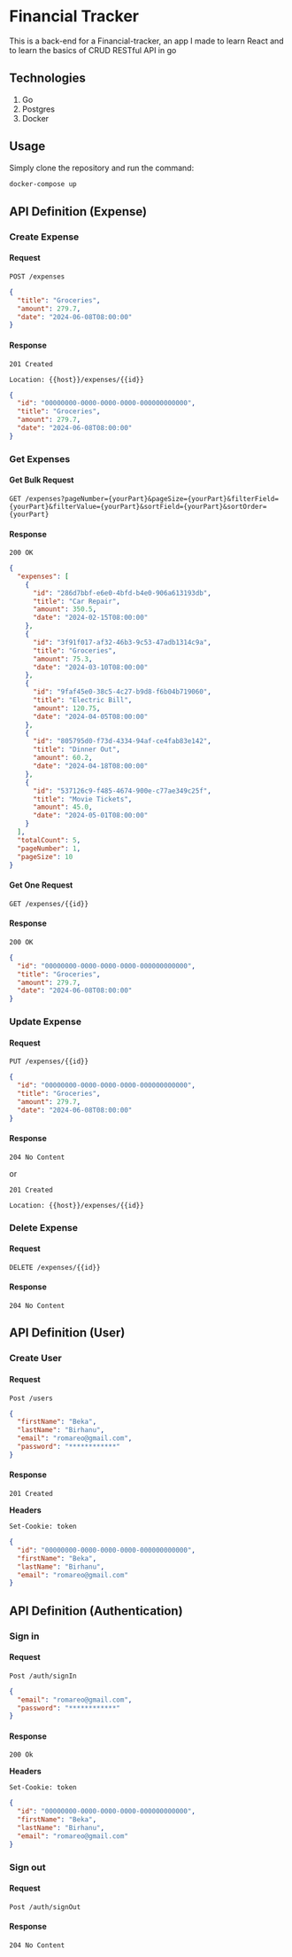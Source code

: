 # Financial Tracker

This is a back-end for a Financial-tracker, an app I made to learn React and to learn the basics of CRUD RESTful API in go

## Technologies

1. Go
2. Postgres
3. Docker

## Usage

Simply clone the repository and run the command:

```bash
docker-compose up
```

## API Definition (Expense)

### Create Expense

#### Request

```
POST /expenses
```

```json
{
  "title": "Groceries",
  "amount": 279.7,
  "date": "2024-06-08T08:00:00"
}
```

#### Response

```
201 Created
```

```
Location: {{host}}/expenses/{{id}}
```

```json
{
  "id": "00000000-0000-0000-0000-000000000000",
  "title": "Groceries",
  "amount": 279.7,
  "date": "2024-06-08T08:00:00"
}
```

### Get Expenses

#### Get Bulk Request

```
GET /expenses?pageNumber={yourPart}&pageSize={yourPart}&filterField={yourPart}&filterValue={yourPart}&sortField={yourPart}&sortOrder={yourPart}
```

#### Response

```
200 OK
```

```json
{
  "expenses": [
    {
      "id": "286d7bbf-e6e0-4bfd-b4e0-906a613193db",
      "title": "Car Repair",
      "amount": 350.5,
      "date": "2024-02-15T08:00:00"
    },
    {
      "id": "3f91f017-af32-46b3-9c53-47adb1314c9a",
      "title": "Groceries",
      "amount": 75.3,
      "date": "2024-03-10T08:00:00"
    },
    {
      "id": "9faf45e0-38c5-4c27-b9d8-f6b04b719060",
      "title": "Electric Bill",
      "amount": 120.75,
      "date": "2024-04-05T08:00:00"
    },
    {
      "id": "805795d0-f73d-4334-94af-ce4fab83e142",
      "title": "Dinner Out",
      "amount": 60.2,
      "date": "2024-04-18T08:00:00"
    },
    {
      "id": "537126c9-f485-4674-900e-c77ae349c25f",
      "title": "Movie Tickets",
      "amount": 45.0,
      "date": "2024-05-01T08:00:00"
    }
  ],
  "totalCount": 5,
  "pageNumber": 1,
  "pageSize": 10
}
```

#### Get One Request

```
GET /expenses/{{id}}
```

#### Response

```
200 OK
```

```json
{
  "id": "00000000-0000-0000-0000-000000000000",
  "title": "Groceries",
  "amount": 279.7,
  "date": "2024-06-08T08:00:00"
}
```

### Update Expense

#### Request

```
PUT /expenses/{{id}}
```

```json
{
  "id": "00000000-0000-0000-0000-000000000000",
  "title": "Groceries",
  "amount": 279.7,
  "date": "2024-06-08T08:00:00"
}
```

#### Response

```
204 No Content
```

or

```
201 Created
```

```
Location: {{host}}/expenses/{{id}}
```

### Delete Expense

#### Request

```
DELETE /expenses/{{id}}
```

#### Response

```
204 No Content
```

## API Definition (User)

### Create User

#### Request

```
Post /users
```

```json
{
  "firstName": "Beka",
  "lastName": "Birhanu",
  "email": "romareo@gmail.com",
  "password": "************"
}
```

#### Response

```
201 Created
```

**Headers**

```
Set-Cookie: token
```

```json
{
  "id": "00000000-0000-0000-0000-000000000000",
  "firstName": "Beka",
  "lastName": "Birhanu",
  "email": "romareo@gmail.com"
}
```

## API Definition (Authentication)

### Sign in

#### Request

```
Post /auth/signIn
```

```json
{
  "email": "romareo@gmail.com",
  "password": "************"
}
```

#### Response

```
200 Ok
```

**Headers**

```
Set-Cookie: token
```

```json
{
  "id": "00000000-0000-0000-0000-000000000000",
  "firstName": "Beka",
  "lastName": "Birhanu",
  "email": "romareo@gmail.com"
}
```

### Sign out

#### Request

```
Post /auth/signOut
```

#### Response

```
204 No Content
```
